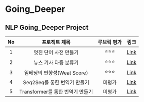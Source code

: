# Going_Deeper

## NLP Going_Deeper Project
  
|No|프로젝트 제목|루브릭 평가|링크|
|:---:|:---:|:---:|:---:|
|1|멋진 단어 사전 만들기|:star::star::star:|[Link](https://github.com/leee-SeungHyeon/Going_Deeper/blob/main/%5BGN_01%5D_Creating%20Language%20Dictionary.ipynb)|
|2|뉴스 기사 다중 분류기|:star::star::star:|[Link](https://github.com/leee-SeungHyeon/Going_Deeper/blob/main/%5BGN_02%5D_News_Classification.ipynb)|
|3|임베딩의 편향성(Weat Score)|:star::star::star:|[Link](https://github.com/leee-SeungHyeon/Going_Deeper/blob/main/%5BGN_03%5D_Embedding%20WEAT.ipynb)|
|4|Seq2Seq를 통한 번역기 만들기|미평가|[Link](https://github.com/leee-SeungHyeon/Going_Deeper/blob/main/%5BGN_04%5D_seq2seq%20translate.ipynb)|
|5|Transformer를 통한 번역기 만들기|미평가|[Link](https://github.com/leee-SeungHyeon/Going_Deeper/blob/main/%5BGN_05%5D_transformer%20translate.ipynb)|
